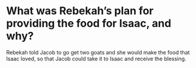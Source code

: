 # What was Rebekah’s plan for providing the food for Isaac, and why?

Rebekah told Jacob to go get two goats and she would make the food that Isaac loved, so that Jacob could take it to Isaac and receive the blessing.
